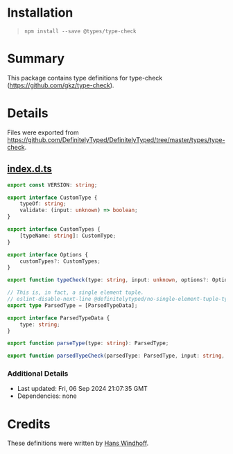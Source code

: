 # Installation
> `npm install --save @types/type-check`

# Summary
This package contains type definitions for type-check (https://github.com/gkz/type-check).

# Details
Files were exported from https://github.com/DefinitelyTyped/DefinitelyTyped/tree/master/types/type-check.
## [index.d.ts](https://github.com/DefinitelyTyped/DefinitelyTyped/tree/master/types/type-check/index.d.ts)
````ts
export const VERSION: string;

export interface CustomType {
    typeOf: string;
    validate: (input: unknown) => boolean;
}

export interface CustomTypes {
    [typeName: string]: CustomType;
}

export interface Options {
    customTypes?: CustomTypes;
}

export function typeCheck(type: string, input: unknown, options?: Options): boolean;

// This is, in fact, a single element tuple.
// eslint-disable-next-line @definitelytyped/no-single-element-tuple-type
export type ParsedType = [ParsedTypeData];

export interface ParsedTypeData {
    type: string;
}

export function parseType(type: string): ParsedType;

export function parsedTypeCheck(parsedType: ParsedType, input: string, options?: Options): boolean;

````

### Additional Details
 * Last updated: Fri, 06 Sep 2024 21:07:35 GMT
 * Dependencies: none

# Credits
These definitions were written by [Hans Windhoff](https://github.com/hansrwindhoff).
